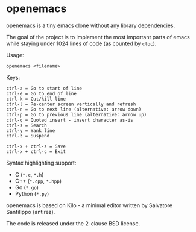 openemacs
===

openemacs is a tiny emacs clone without any library dependencies.

The goal of the project is to implement the most important parts of emacs while staying under 1024 lines of code (as counted by `cloc`).

Usage:

    openemacs <filename>

Keys:

    ctrl-a = Go to start of line
    ctrl-e = Go to end of line
    ctrl-k = Cut/kill line
    ctrl-l = Re-center screen vertically and refresh
    ctrl-n = Go to next line (alternative: arrow down)
    ctrl-p = Go to previous line (alternative: arrow up)
    ctrl-q = Quoted insert - insert character as-is
    ctrl-s = Search
    ctrl-y = Yank line
    ctrl-z = Suspend

    ctrl-x + ctrl-s = Save
    ctrl-x + ctrl-c = Exit

Syntax highlighting support:

* C (`*.c`, `*.h`)
* C++ (`*.cpp`, `*.hpp`)
* Go (`*.go`)
* Python (`*.py`)

openemacs is based on Kilo - a minimal editor written by Salvatore Sanfilippo (antirez).

The code is released under the 2-clause BSD license.
